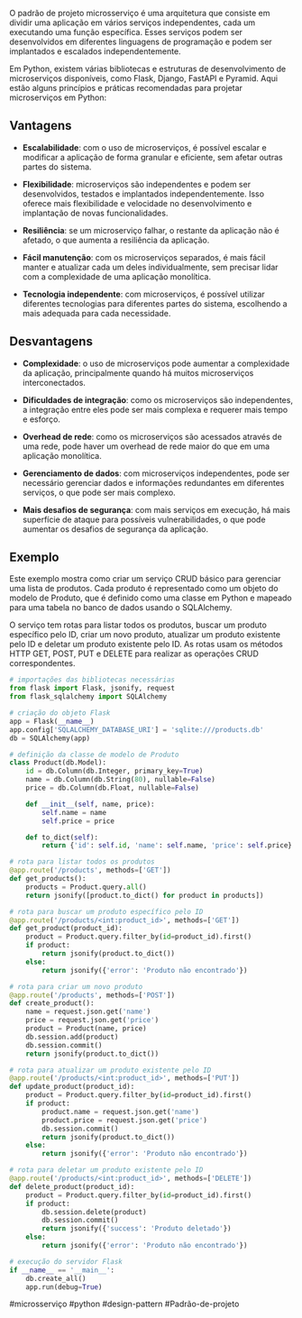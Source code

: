 O padrão de projeto microsserviço é uma arquitetura que consiste em dividir uma aplicação em vários serviços
independentes, cada um executando uma função específica. Esses serviços podem ser desenvolvidos em diferentes linguagens
de programação e podem ser implantados e escalados independentemente.

Em Python, existem várias bibliotecas e estruturas de desenvolvimento de microserviços disponíveis, como Flask, Django,
FastAPI e Pyramid. Aqui estão alguns princípios e práticas recomendadas para projetar microserviços em Python:

## Vantagens

- **Escalabilidade**: com o uso de microserviços, é possível escalar e modificar a aplicação de forma granular e
  eficiente, sem afetar outras partes do sistema.

- **Flexibilidade**: microserviços são independentes e podem ser desenvolvidos, testados e implantados
  independentemente. Isso oferece mais flexibilidade e velocidade no desenvolvimento e implantação de novas
  funcionalidades.

- **Resiliência**: se um microserviço falhar, o restante da aplicação não é afetado, o que aumenta a resiliência da
  aplicação.

- **Fácil manutenção**: com os microserviços separados, é mais fácil manter e atualizar cada um deles individualmente,
  sem precisar lidar com a complexidade de uma aplicação monolítica.

- **Tecnologia independente**: com microserviços, é possível utilizar diferentes tecnologias para diferentes partes do
  sistema, escolhendo a mais adequada para cada necessidade.

## Desvantagens

- **Complexidade**: o uso de microserviços pode aumentar a complexidade da aplicação, principalmente quando há muitos
  microserviços interconectados.

- **Dificuldades de integração**: como os microserviços são independentes, a integração entre eles pode ser mais
  complexa e requerer mais tempo e esforço.

- **Overhead de rede**: como os microserviços são acessados através de uma rede, pode haver um overhead de rede maior do
  que em uma aplicação monolítica.

- **Gerenciamento de dados**: com microserviços independentes, pode ser necessário gerenciar dados e informações
  redundantes em diferentes serviços, o que pode ser mais complexo.

- **Mais desafios de segurança**: com mais serviços em execução, há mais superfície de ataque para possíveis
  vulnerabilidades, o que pode aumentar os desafios de segurança da aplicação.

## Exemplo

Este exemplo mostra como criar um serviço CRUD básico para gerenciar uma lista de produtos. Cada produto é representado como um objeto do modelo de Produto, que é definido como uma classe em Python e mapeado para uma tabela no banco de dados usando o SQLAlchemy.

O serviço tem rotas para listar todos os produtos, buscar um produto específico pelo ID, criar um novo produto, atualizar um produto existente pelo ID e deletar um produto existente pelo ID. As rotas usam os métodos HTTP GET, POST, PUT e DELETE para realizar as operações CRUD correspondentes.

```python
# importações das bibliotecas necessárias
from flask import Flask, jsonify, request
from flask_sqlalchemy import SQLAlchemy

# criação do objeto Flask
app = Flask(__name__)
app.config['SQLALCHEMY_DATABASE_URI'] = 'sqlite:///products.db'
db = SQLAlchemy(app)

# definição da classe de modelo de Produto
class Product(db.Model):
    id = db.Column(db.Integer, primary_key=True)
    name = db.Column(db.String(80), nullable=False)
    price = db.Column(db.Float, nullable=False)

    def __init__(self, name, price):
        self.name = name
        self.price = price

    def to_dict(self):
        return {'id': self.id, 'name': self.name, 'price': self.price}

# rota para listar todos os produtos
@app.route('/products', methods=['GET'])
def get_products():
    products = Product.query.all()
    return jsonify([product.to_dict() for product in products])

# rota para buscar um produto específico pelo ID
@app.route('/products/<int:product_id>', methods=['GET'])
def get_product(product_id):
    product = Product.query.filter_by(id=product_id).first()
    if product:
        return jsonify(product.to_dict())
    else:
        return jsonify({'error': 'Produto não encontrado'})

# rota para criar um novo produto
@app.route('/products', methods=['POST'])
def create_product():
    name = request.json.get('name')
    price = request.json.get('price')
    product = Product(name, price)
    db.session.add(product)
    db.session.commit()
    return jsonify(product.to_dict())

# rota para atualizar um produto existente pelo ID
@app.route('/products/<int:product_id>', methods=['PUT'])
def update_product(product_id):
    product = Product.query.filter_by(id=product_id).first()
    if product:
        product.name = request.json.get('name')
        product.price = request.json.get('price')
        db.session.commit()
        return jsonify(product.to_dict())
    else:
        return jsonify({'error': 'Produto não encontrado'})

# rota para deletar um produto existente pelo ID
@app.route('/products/<int:product_id>', methods=['DELETE'])
def delete_product(product_id):
    product = Product.query.filter_by(id=product_id).first()
    if product:
        db.session.delete(product)
        db.session.commit()
        return jsonify({'success': 'Produto deletado'})
    else:
        return jsonify({'error': 'Produto não encontrado'})

# execução do servidor Flask
if __name__ == '__main__':
    db.create_all()
    app.run(debug=True)
```

#microsserviço #python #design-pattern #Padrão-de-projeto